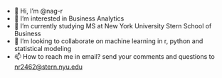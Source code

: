 - 👋 Hi, I’m @nag-r
- 👀 I’m interested in Business Analytics
- 🌱 I’m currently studying MS at New York University Stern School of Business
- 💞️ I’m looking to collaborate on machine learning in r, python and statistical modeling
- 📫 How to reach me in email? send your comments and questions to nr2462@stern.nyu.edu

<!---
nag-r/nag-r is a ✨ special ✨ repository because its `README.md` (this file) appears on your GitHub profile.
You can click the Preview link to take a look at your changes.
--->
